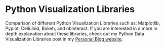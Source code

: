 # Python Visualization Libraries

Comparison of different Python Visualization Libraries such as: Matplotlib, Pyplot, Celluloid, Bokeh, and nbinteract. If you are interested in a more in depth explanation about these libraries, check out my Python Data Visualization Libraries post in my [Personal Blog website](https://pierpaolo28.github.io/blog/).

